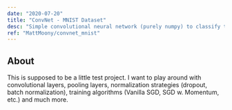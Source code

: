 ```yaml
---
date: "2020-07-20"
title: "ConvNet - MNIST Dataset"
desc: "Simple convolutional neural network (purely numpy) to classify the original MNIST dataset. My first project with a convnet. 🖼"
ref: "MattMoony/convnet_mnist"
---
```

## About

This is supposed to be a little test project. I want to play around with convolutional layers, pooling layers, normalization strategies (dropout, batch normalization), training algorithms (Vanilla SGD, SGD w. Momentum, etc.) and much more.
